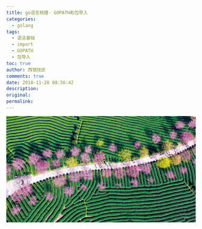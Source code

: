 ```yaml
---
title: go语言梳理- GOPATH和包导入
categories:
  - golang
tags:
  - 语法基础
  - import
  - GOPATH
  - 包导入
toc: true
author: 西虢技匠
comments: true
date: 2018-11-28 08:56:42
description:
original:
permalink:
---
```


![](/images/golang/0002.png)
<!-- more -->
